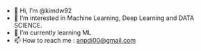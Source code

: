 - 👋 Hi, I’m @kimdw92
- 👀 I’m interested in Machine Learning, Deep Learning and DATA SCIENCE.
- 🌱 I’m currently learning ML
- 📫 How to reach me : anpdi00@gmail.com

<!---
kimdw92/kimdw92 is a ✨ special ✨ repository because its `README.md` (this file) appears on your GitHub profile.
You can click the Preview link to take a look at your changes.
--->
